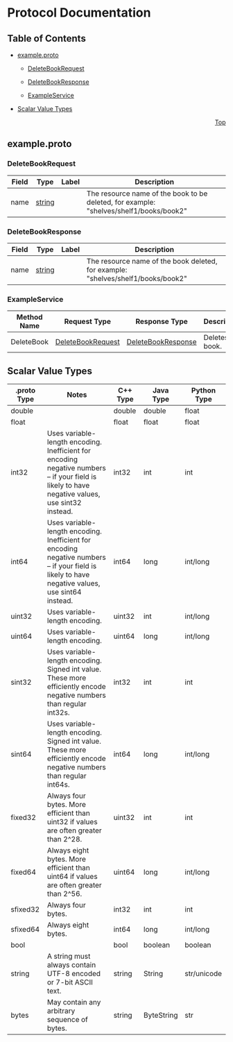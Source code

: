 # Protocol Documentation
<a name="top"/>

## Table of Contents

- [example.proto](#example.proto)
    - [DeleteBookRequest](#example.DeleteBookRequest)
    - [DeleteBookResponse](#example.DeleteBookResponse)
  
  
  
    - [ExampleService](#example.ExampleService)
  

- [Scalar Value Types](#scalar-value-types)



<a name="example.proto"/>
<p align="right"><a href="#top">Top</a></p>

## example.proto



<a name="example.DeleteBookRequest"/>

### DeleteBookRequest



| Field | Type | Label | Description |
| ----- | ---- | ----- | ----------- |
| name | [string](#string) |  | The resource name of the book to be deleted, for example: &#34;shelves/shelf1/books/book2&#34; |






<a name="example.DeleteBookResponse"/>

### DeleteBookResponse



| Field | Type | Label | Description |
| ----- | ---- | ----- | ----------- |
| name | [string](#string) |  | The resource name of the book deleted, for example: &#34;shelves/shelf1/books/book2&#34; |





 

 

 


<a name="example.ExampleService"/>

### ExampleService


| Method Name | Request Type | Response Type | Description |
| ----------- | ------------ | ------------- | ------------|
| DeleteBook | [DeleteBookRequest](#example.DeleteBookRequest) | [DeleteBookResponse](#example.DeleteBookRequest) | Deletes a book. |

 



## Scalar Value Types

| .proto Type | Notes | C++ Type | Java Type | Python Type |
| ----------- | ----- | -------- | --------- | ----------- |
| <a name="double" /> double |  | double | double | float |
| <a name="float" /> float |  | float | float | float |
| <a name="int32" /> int32 | Uses variable-length encoding. Inefficient for encoding negative numbers – if your field is likely to have negative values, use sint32 instead. | int32 | int | int |
| <a name="int64" /> int64 | Uses variable-length encoding. Inefficient for encoding negative numbers – if your field is likely to have negative values, use sint64 instead. | int64 | long | int/long |
| <a name="uint32" /> uint32 | Uses variable-length encoding. | uint32 | int | int/long |
| <a name="uint64" /> uint64 | Uses variable-length encoding. | uint64 | long | int/long |
| <a name="sint32" /> sint32 | Uses variable-length encoding. Signed int value. These more efficiently encode negative numbers than regular int32s. | int32 | int | int |
| <a name="sint64" /> sint64 | Uses variable-length encoding. Signed int value. These more efficiently encode negative numbers than regular int64s. | int64 | long | int/long |
| <a name="fixed32" /> fixed32 | Always four bytes. More efficient than uint32 if values are often greater than 2^28. | uint32 | int | int |
| <a name="fixed64" /> fixed64 | Always eight bytes. More efficient than uint64 if values are often greater than 2^56. | uint64 | long | int/long |
| <a name="sfixed32" /> sfixed32 | Always four bytes. | int32 | int | int |
| <a name="sfixed64" /> sfixed64 | Always eight bytes. | int64 | long | int/long |
| <a name="bool" /> bool |  | bool | boolean | boolean |
| <a name="string" /> string | A string must always contain UTF-8 encoded or 7-bit ASCII text. | string | String | str/unicode |
| <a name="bytes" /> bytes | May contain any arbitrary sequence of bytes. | string | ByteString | str |

